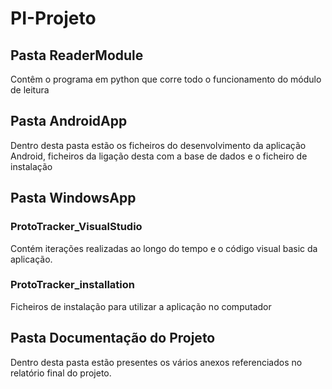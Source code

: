 # PI-Projeto

## Pasta ReaderModule
Contêm o programa em python que corre todo o funcionamento do módulo de leitura

## Pasta AndroidApp
Dentro desta pasta estão os ficheiros do desenvolvimento da aplicação Android, ficheiros da ligação desta com a base de dados e o ficheiro de instalação

## Pasta WindowsApp

### ProtoTracker_VisualStudio
Contém iterações realizadas ao longo do tempo e o código visual basic da aplicação.

### ProtoTracker_installation
Ficheiros de instalação para utilizar a aplicação no computador

## Pasta Documentação do Projeto
Dentro desta pasta estão presentes os vários anexos referenciados no relatório final do projeto.
